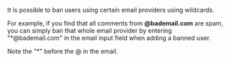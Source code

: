 It is possible to ban users using certain email providers using wildcards.

For example, if you find that all comments from **@bademail.com** are spam, you can simply ban
that whole email provider by entering "*@bademail.com" in the email input field when adding a banned user.

Note the "*" before the @ in the email.
